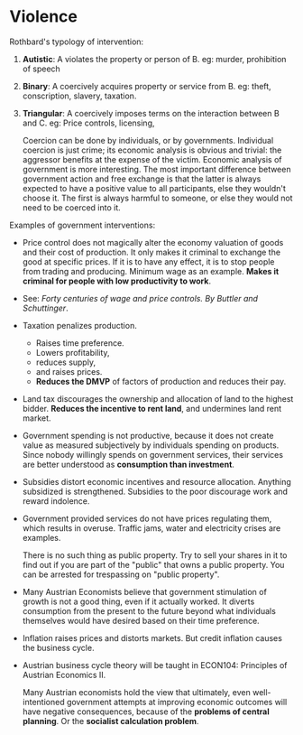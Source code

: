 # Violence

Rothbard's typology of intervention:

1. **Autistic**: A violates the property or person of B. 
    eg: murder, prohibition of speech
2. **Binary**: A coercively acquires property or service from B. 
    eg: theft, conscription, slavery, taxation.
3. **Triangular**: A coercively imposes terms on the interaction between B and C. 
    eg: Price controls, licensing,

    Coercion can be done by individuals, or by governments. Individual coercion is just crime; its economic analysis is obvious and trivial: the aggressor benefits at the expense of the victim. Economic analysis of government is more interesting.
    The most important difference between government action and free exchange is that the latter is always expected to have a positive value to all participants, else they wouldn't choose it. The first is always harmful to someone, or else they would not need to be coerced into it.


Examples of government interventions:

* Price control does not magically alter the economy valuation of goods and their cost of production. It only makes it criminal to exchange the good at specific prices. If it is to have any effect, it is to stop people from trading and producing. Minimum wage as an example. **Makes it criminal for people with low productivity to work**.
* See: _Forty centuries of wage and price controls. By Buttler and Schuttinger_.
* Taxation penalizes production. 
  * Raises time preference. 
  * Lowers profitability, 
  * reduces supply, 
  * and raises prices. 
  * **Reduces the DMVP** of factors of production and reduces their pay.
* Land tax discourages the ownership and allocation of land to the highest bidder. **Reduces the incentive to rent land**, and undermines land rent market.
* Government spending is not productive, because it does not create value as measured subjectively by individuals spending on products. Since nobody willingly spends on government services, their services are better understood as **consumption than investment**.
* Subsidies distort economic incentives and resource allocation. Anything subsidized is strengthened. Subsidies to the poor discourage work and reward indolence.
* Government provided services do not have prices regulating them, which results in overuse. Traffic jams, water and electricity crises are examples.

    There is no such thing as public property. Try to sell your shares in it to find out if you are part of the "public" that owns a public property. You can be arrested for trespassing on "public property".

* Many Austrian Economists believe that government stimulation of growth is not a good thing, even if it actually worked. It diverts consumption from the present to the future beyond what individuals themselves would have desired based on their time preference.
* Inflation raises prices and distorts markets. But credit inflation causes the business cycle. 
* Austrian business cycle theory will be taught in ECON104: Principles of Austrian Economics II.

    Many Austrian economists hold the view that ultimately, even well-intentioned government attempts at improving economic outcomes will have negative consequences, because of the **problems of central planning**. Or the **socialist calculation problem**.
